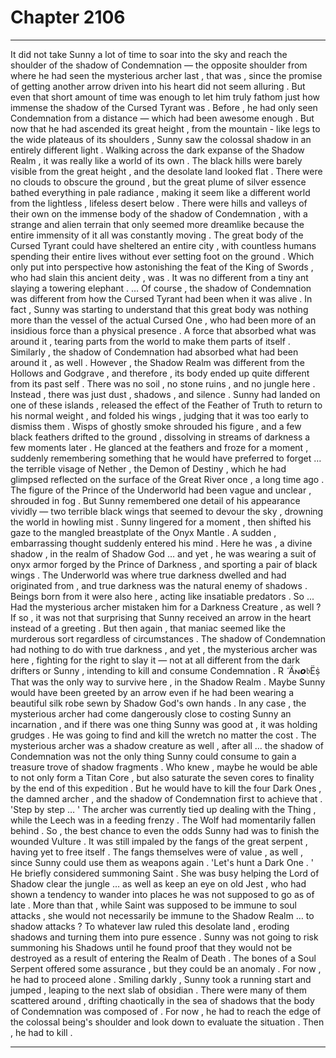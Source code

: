
# Chapter 2106


---

It did not take Sunny a lot of time to soar into the sky and reach the shoulder of the shadow of Condemnation — the opposite shoulder from where he had seen the mysterious archer last , that was , since the promise of getting another arrow driven into his heart did not seem alluring .
But even that short amount of time was enough to let him truly fathom just how immense the shadow of the Cursed Tyrant was . Before , he had only seen Condemnation from a distance — which had been awesome enough . But now that he had ascended its great height , from the mountain - like legs to the wide plateaus of its shoulders , Sunny saw the colossal shadow in an entirely different light .
Walking across the dark expanse of the Shadow Realm , it was really like a world of its own . The black hills were barely visible from the great height , and the desolate land looked flat . There were no clouds to obscure the ground , but the great plume of silver essence bathed everything in pale radiance , making it seem like a different world from the lightless , lifeless desert below .
There were hills and valleys of their own on the immense body of the shadow of Condemnation , with a strange and alien terrain that only seemed more dreamlike because the entire immensity of it all was constantly moving . The great body of the Cursed Tyrant could have sheltered an entire city , with countless humans spending their entire lives without ever setting foot on the ground .
Which only put into perspective how astonishing the feat of the King of Swords , who had slain this ancient deity , was . It was no different from a tiny ant slaying a towering elephant .
… Of course , the shadow of Condemnation was different from how the Cursed Tyrant had been when it was alive . In fact , Sunny was starting to understand that this great body was nothing more than the vessel of the actual Cursed One , who had been more of an insidious force than a physical presence .
A force that absorbed what was around it , tearing parts from the world to make them parts of itself .
Similarly , the shadow of Condemnation had absorbed what had been around it , as well . However , the Shadow Realm was different from the Hollows and Godgrave , and therefore , its body ended up quite different from its past self .
There was no soil , no stone ruins , and no jungle here . Instead , there was just dust , shadows , and silence .
Sunny had landed on one of these islands , released the effect of the Feather of Truth to return to his normal weight , and folded his wings , judging that it was too early to dismiss them . Wisps of ghostly smoke shrouded his figure , and a few black feathers drifted to the ground , dissolving in streams of darkness a few moments later .
He glanced at the feathers and froze for a moment , suddenly remembering something that he would have preferred to forget … the terrible visage of Nether , the Demon of Destiny , which he had glimpsed reflected on the surface of the Great River once , a long time ago .
The figure of the Prince of the Underworld had been vague and unclear , shrouded in fog . But Sunny remembered one detail of his appearance vividly — two terrible black wings that seemed to devour the sky , drowning the world in howling mist .
Sunny lingered for a moment , then shifted his gaze to the mangled breastplate of the Onyx Mantle .
A sudden , embarrassing thought suddenly entered his mind .
Here he was , a divine shadow , in the realm of Shadow God … and yet , he was wearing a suit of onyx armor forged by the Prince of Darkness , and sporting a pair of black wings .
The Underworld was where true darkness dwelled and had originated from , and true darkness was the natural enemy of shadows . Beings born from it were also here , acting like insatiable predators . So ...
Had the mysterious archer mistaken him for a Darkness Creature , as well ?
If so , it was not that surprising that Sunny received an arrow in the heart instead of a greeting .
But then again , that maniac seemed like the murderous sort regardless of circumstances . The shadow of Condemnation had nothing to do with true darkness , and yet , the mysterious archer was here , fighting for the right to slay it — not at all different from the dark drifters or Sunny , intending to kill and consume Condemnation . R ̃ Ä𐌽𝙤𝔟Ëṩ
That was the only way to survive here , in the Shadow Realm .
Maybe Sunny would have been greeted by an arrow even if he had been wearing a beautiful silk robe sewn by Shadow God's own hands .
In any case , the mysterious archer had come dangerously close to costing Sunny an incarnation , and if there was one thing Sunny was good at , it was holding grudges . He was going to find and kill the wretch no matter the cost .
The mysterious archer was a shadow creature as well , after all … the shadow of Condemnation was not the only thing Sunny could consume to gain a treasure trove of shadow fragments .
Who knew , maybe he would be able to not only form a Titan Core , but also saturate the seven cores to finality by the end of this expedition .
But he would have to kill the four Dark Ones , the damned archer , and the shadow of Condemnation first to achieve that .
'Step by step … '
The archer was currently tied up dealing with the Thing , while the Leech was in a feeding frenzy . The Wolf had momentarily fallen behind .
So , the best chance to even the odds Sunny had was to finish the wounded Vulture . It was still impaled by the fangs of the great serpent , having yet to free itself . The fangs themselves were of value , as well , since Sunny could use them as weapons again .
'Let's hunt a Dark One . '
He briefly considered summoning Saint . She was busy helping the Lord of Shadow clear the jungle … as well as keep an eye on old Jest , who had shown a tendency to wander into places he was not supposed to go as of late .
More than that , while Saint was supposed to be immune to soul attacks , she would not necessarily be immune to the Shadow Realm … to shadow attacks ? To whatever law ruled this desolate land , eroding shadows and turning them into pure essence .
Sunny was not going to risk summoning his Shadows until he found proof that they would not be destroyed as a result of entering the Realm of Death .
The bones of a Soul Serpent offered some assurance , but they could be an anomaly . For now , he had to proceed alone .
Smiling darkly , Sunny took a running start and jumped , leaping to the next slab of obsidian . There were many of them scattered around , drifting chaotically in the sea of shadows that the body of Condemnation was composed of .
For now , he had to reach the edge of the colossal being's shoulder and look down to evaluate the situation .
Then , he had to kill .

---

